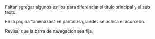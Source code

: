 Faltan agregar algunos estilos para diferenciar el titulo principal y el sub texto.

En la pagina "amenazas" en pantallas grandes se achica el acordeon. 

Revisar que la barra de navegacion sea fija.

